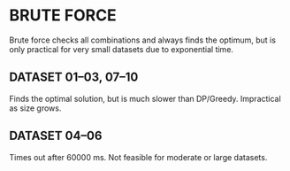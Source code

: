 # BRUTE FORCE

Brute force checks all combinations and always finds the optimum, but is only practical for very small datasets due to exponential time.

## DATASET 01–03, 07–10

Finds the optimal solution, but is much slower than DP/Greedy. Impractical as size grows.

## DATASET 04–06

Times out after 60000 ms. Not feasible for moderate or large datasets.
